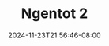 --- 
title: "Ngentot 2"
description: "video   Ngentot 2 yandex video full  "
date: 2024-11-23T21:56:46-08:00
file_code: "8aa86uzgc1tp"
draft: false
cover: "13qu3tt2gnz0xiwa.jpg"
tags: ["Ngentot", "bokep-indo", "bokep-viral", "bokep-ig"]
length: 973
fld_id: "1483834"
foldername: "Alyssa"
categories: ["Alyssa"]
views: 0
---